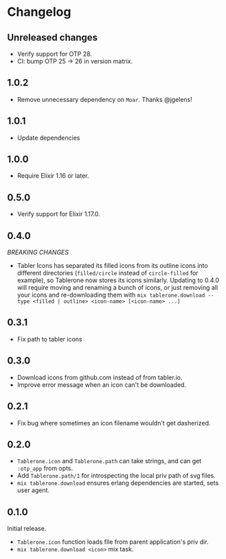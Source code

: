 # Changelog

## Unreleased changes

- Verify support for OTP 28.
- CI: bump OTP 25 -> 26 in version matrix.

## 1.0.2

- Remove unnecessary dependency on `Moar`. Thanks @jgelens!

## 1.0.1

- Update dependencies

## 1.0.0

- Require Elixir 1.16 or later.

## 0.5.0

- Verify support for Elixir 1.17.0.

## 0.4.0

*BREAKING CHANGES*
- Tabler Icons has separated its filled icons from its outline icons into different directories (`filled/circle`
  instead of `circle-filled` for example), so Tablerone now stores its icons similarly. Updating to 0.4.0 will
  require moving and renaming a bunch of icons, or just removing all your icons and re-downloading them with
  `mix tablerone.download --type <filled | outline> <icon-name> [<icon-name> ...]`

## 0.3.1

- Fix path to tabler icons

## 0.3.0

- Download icons from github.com instead of from tabler.io.
- Improve error message when an icon can't be downloaded.

## 0.2.1

- Fix bug where sometimes an icon filename wouldn't get dasherized.

## 0.2.0

- `Tablerone.icon` and `Tablerone.path` can take strings, and can get `:otp_app` from opts.
- Add `Tablerone.path/1` for introspecting the local priv path of svg files.
- `mix tablerone.download` ensures erlang dependencies are started, sets user agent.

## 0.1.0

Initial release.

- `Tablerone.icon` function loads file from parent application's priv dir.
- `mix tablerone.download <icon>` mix task.
